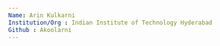 ```yaml
---
Name: Arin Kulkarni
Institution/Org : Indian Institute of Technology Hyderabad
Github : Akoolarni
---
```


